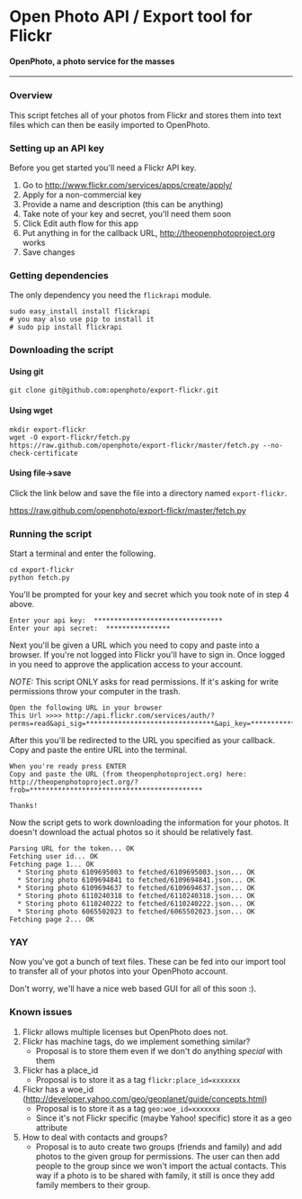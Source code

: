 Open Photo API / Export tool for Flickr
=======================
#### OpenPhoto, a photo service for the masses

----------------------------------------

<a name="overview"></a>
### Overview

This script fetches all of your photos from Flickr and stores them into text files which can then be easily imported to OpenPhoto.

<a name="setup"></a>
### Setting up an API key

Before you get started you'll need a Flickr API key.

1. Go to http://www.flickr.com/services/apps/create/apply/
1. Apply for a non-commercial key
1. Provide a name and description (this can be anything)
1. Take note of your key and secret, you'll need them soon
1. Click Edit auth flow for this app
1. Put anything in for the callback URL, http://theopenphotoproject.org works
1. Save changes

<a name="dependencies"></a>
### Getting dependencies

The only dependency you need the `flickrapi` module.

    sudo easy_install install flickrapi
    # you may also use pip to install it
    # sudo pip install flickrapi

<a name="download"></a>
### Downloading the script

#### Using git

    git clone git@github.com:openphoto/export-flickr.git

#### Using wget

    mkdir export-flickr
    wget -O export-flickr/fetch.py https://raw.github.com/openphoto/export-flickr/master/fetch.py --no-check-certificate

#### Using file->save

Click the link below and save the file into a directory named `export-flickr`.

https://raw.github.com/openphoto/export-flickr/master/fetch.py

<a name="running"></a>
### Running the script

Start a terminal and enter the following.

    cd export-flickr
    python fetch.py

You'll be prompted for your key and secret which you took note of in step 4 above.

    Enter your api key:  ********************************
    Enter your api secret:  ****************

Next you'll be given a URL which you need to copy and paste into a browser. If you're not logged into Flickr you'll have to sign in. Once logged in you need to approve the application access to your account.

_NOTE:_ This script ONLY asks for read permissions. If it's asking for write permissions throw your computer in the trash.

    Open the following URL in your browser 
    This Url >>>> http://api.flickr.com/services/auth/?perms=read&api_sig=********************************&api_key=********************************

After this you'll be redirected to the URL you specified as your callback. Copy and paste the entire URL into the terminal.

    When you're ready press ENTER 
    Copy and paste the URL (from theopenphotoproject.org) here:  http://theopenphotoproject.org/?frob=*******************************************

    Thanks!

Now the script gets to work downloading the information for your photos. It doesn't download the actual photos so it should be relatively fast.

    Parsing URL for the token... OK
    Fetching user id... OK
    Fetching page 1... OK
      * Storing photo 6109695003 to fetched/6109695003.json... OK
      * Storing photo 6109694841 to fetched/6109694841.json... OK
      * Storing photo 6109694637 to fetched/6109694637.json... OK
      * Storing photo 6110240318 to fetched/6110240318.json... OK
      * Storing photo 6110240222 to fetched/6110240222.json... OK
      * Storing photo 6065502023 to fetched/6065502023.json... OK
    Fetching page 2... OK

### YAY

Now you've got a bunch of text files. These can be fed into our import tool to transfer all of your photos into your OpenPhoto account.

Don't worry, we'll have a nice web based GUI for all of this soon :).

<a name="knownissues"></a>
### Known issues

1. Flickr allows multiple licenses but OpenPhoto does not.
1. Flickr has machine tags, do we implement something similar?
   * Proposal is to store them even if we don't do anything *special* with them
1. Flickr has a place_id
   * Proposal is to store it as a tag `flickr:place_id=xxxxxxx`
1. Flickr has a woe_id (http://developer.yahoo.com/geo/geoplanet/guide/concepts.html)
   * Proposal is to store it as a tag `geo:woe_id=xxxxxxx`
   * Since it's not Flickr specific (maybe Yahoo! specific) store it as a geo attribute
1. How to deal with contacts and groups?
   * Proposal is to auto create two groups (friends and family) and add photos to the given group for permissions. The user can then add people to the group since we won't import the actual contacts. This way if a photo is to be shared with family, it still is once they add family members to their group.

